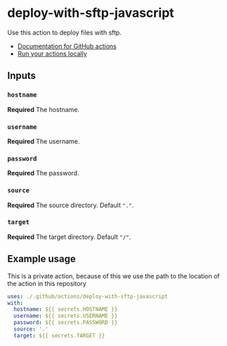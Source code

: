 # deploy-with-sftp-javascript

Use this action to deploy files with sftp.

* [Documentation for GitHub actions](https://help.github.com/en/actions/building-actions/creating-a-javascript-action)
* [Run your actions locally](https://github.com/nektos/act)

## Inputs

### `hostname`

**Required** The hostname.

### `username`

**Required** The username.

### `password`

**Required** The password.

### `source`

**Required** The source directory. Default `"."`.

### `target`

**Required** The target directory. Default `"/"`.

## Example usage

This is a private action, because of this we use the path to the location of the action in this repository

``` yaml
uses: ./.github/actions/deploy-with-sftp-javascript
with:
  hostname: ${{ secrets.HOSTNAME }}
  username: ${{ secrets.USERNAME }}
  password: ${{ secrets.PASSWORD }}
  source: '.'
  target: ${{ secrets.TARGET }}
```